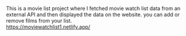 This is a movie list project where I fetched movie watch list data from an external API and then displayed the data on the website. you can add or remove films from your list.  
            https://moviewatchlist1.netlify.app/     
  

